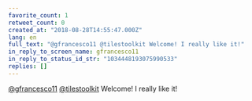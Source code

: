 ```yaml
---
favorite_count: 1
retweet_count: 0
created_at: "2018-08-28T14:55:47.000Z"
lang: en
full_text: "@gfrancesco11 @tilestoolkit Welcome! I really like it!"
in_reply_to_screen_name: gfrancesco11
in_reply_to_status_id_str: "1034448193075990533"
replies: []
---
```


[@gfrancesco11](https://twitter.com/gfrancesco11)
[@tilestoolkit](https://twitter.com/tilestoolkit) Welcome! I really like it!

